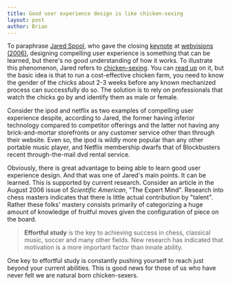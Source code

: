 ```yaml
--- 
title: Good user experience design is like chicken-sexing
layout: post
author: Brian
---
```

To paraphrase [Jared Spool](http://www.webvisionsevent.com/speakers/detail/?spkloc=spool_jared), who gave the closing [keynote](http://www.webvisionsevent.com/schedule/detail/?evtloc=jared_spool_keynote) at [webvisions (2006)](http://www.webvisionsevent.com/), designing compelling user experience is something that can be learned, but there's no good understanding of how it works. To illustrate this phenomenon, Jared refers to [chicken-sexing](http://en.wikipedia.org/wiki/Chicken_sexer). You can [read up](http://www2.dpi.qld.gov.au/poultry/15032.html) on it, but the basic idea is that to run a cost-effective chicken farm, you need to know the gender of the chicks about 2-3 weeks before any known mechanized process can successfully do so. The solution is to rely on professionals that watch the chicks go by and identify them as male or female.

Consider the ipod and netflix as two examples of compelling user experience despite, according to Jared, the former having inferior technology compared to competitor offerings and the latter not having any brick-and-mortar storefronts or any customer service other than through their website. Even so, the ipod is wildly more popular than any other portable music player, and Netflix membership dwarfs that of Blockbusters recent through-the-mail dvd rental service.

Obviously, there is great advantage to being able to learn good user experience design. And that was one of Jared's main points. It can be learned. This is supported by current research. Consider an article in the August 2006 issue of _Scientific American_, "The Expert Mind". Research into chess masters indicates that there is little actual contribution by "talent". Rather these folks' mastery consists primarily of categorizing a huge amount of knowledge of fruitful moves given the configuration of piece on the board.

> **Effortful study** is the key to achieving success in chess, classical music, soccer and many other fields. New research has indicated that motivation is a more important factor than innate ability.

One key to effortful study is constantly pushing yourself to reach just beyond your current abilities. This is good news for those of us who have never felt we are natural born chicken-sexers.
